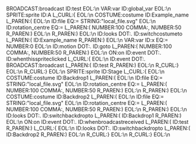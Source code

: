BROADCAST:broadcast  ID:test EOL:\n
VAR:var  ID:global_var EOL:\n
SPRITE:sprite  ID:A  L_CURL:{ EOL:\n
    COSTUME:costume  ID:Example_name L_PAREN:( EOL:\n
        ID:file  EQ:=  STRING:"local_file.svg" EOL:\n
        ID:rotation_centre  EQ:=  L_PAREN:( NUMBER:100 COMMA:, NUMBER:50 R_PAREN:) EOL:\n
    R_PAREN:) EOL:\n
    ID:looks DOT:. ID:switchcostumeto L_PAREN:( ID:Example_name R_PAREN:) EOL:\n
    VAR:var  ID:x  EQ:=  NUMBER:0 EOL:\n
    ID:motion DOT:. ID:goto L_PAREN:( NUMBER:100 COMMA:,  NUMBER:50 R_PAREN:) EOL:\n
    ON:on  ID:event DOT:. ID:whenthisspriteclicked  L_CURL:{ EOL:\n
        ID:event DOT:. BROADCAST:broadcast L_PAREN:( ID:test R_PAREN:) EOL:\n
    R_CURL:} EOL:\n
R_CURL:} EOL:\n
SPRITE:sprite  ID:Stage  L_CURL:{ EOL:\n
    COSTUME:costume  ID:Backdrop1 L_PAREN:( EOL:\n
        ID:file  EQ:=  STRING:"local_file.svg" EOL:\n
        ID:rotation_centre  EQ:=  L_PAREN:( NUMBER:100 COMMA:, NUMBER:50 R_PAREN:) EOL:\n
    R_PAREN:) EOL:\n
    COSTUME:costume  ID:Backdrop2 L_PAREN:( EOL:\n
        ID:file  EQ:=  STRING:"local_file.svg" EOL:\n
        ID:rotation_centre  EQ:=  L_PAREN:( NUMBER:100 COMMA:, NUMBER:50 R_PAREN:) EOL:\n
    R_PAREN:) EOL:\n
    ID:looks DOT:. ID:switchbackdropto L_PAREN:( ID:Backdrop1 R_PAREN:) EOL:\n
    ON:on  ID:event DOT:. ID:whenbroadcastreceived L_PAREN:( ID:test R_PAREN:)  L_CURL:{ EOL:\n
        ID:looks DOT:. ID:switchbackdropto L_PAREN:( ID:Backdrop2 R_PAREN:) EOL:\n
    R_CURL:} EOL:\n
R_CURL:} EOL:\n